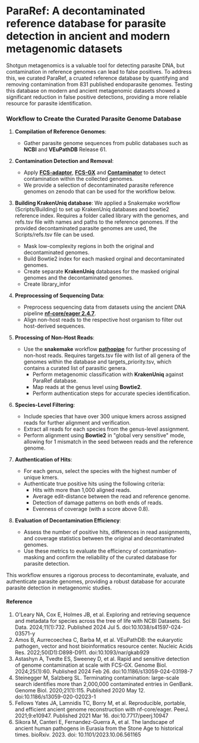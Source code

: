 # ParaRef: A decontaminated reference database for parasite detection in ancient and modern metagenomic datasets 
Shotgun metagenomics is a valuable tool for detecting parasite DNA, but contamination in reference genomes can lead to false positives. To address this, we curated ParaRef, a cruated reference database by quantifying and removing contamination from 831 published endoparasite genomes. Testing this database on modern and ancient metagenomic datasets showed a significant reduction in false positive detections, providing a more reliable resource for parasite identification.

### Workflow to Create the Curated Parasite Genome Database

1. **Compilation of Reference Genomes**:
   - Gather parasite genome sequences from public databases such as **NCBI** and **VEuPathDB** Release 61.
   
2. **Contamination Detection and Removal**:
   - Apply **[FCS-adaptor](https://github.com/ncbi/fcs/wiki/FCS-adaptor-quickstart)**, **[FCS-GX](https://github.com/ncbi/fcs/wiki/FCS-GX-quickstart)** and **[Contaminator](https://github.com/steineggerlab/conterminator)** to detect contamination within the collected genomes.
   - We provide a selection of decontaminated parasite reference genomes on zenodo that can be used for the workflow below.

3. **Building KrakenUniq database**:
We applied a Snakemake workflow (Scripts/Building) to set up KrakenUniq databases and bowtie2 reference index. Requires a folder called library with the genomes, and refs.tsv file with names and paths to the reference genomes. If the provided decontaminated parasite genomes are used, the Scripts/refs.tsv file can be used.
   - Mask low-complexity regions in both the original and decontaminated genomes.
   - Build Bowtie2 index for each masked orginal and decontaminated genomes.
   - Create separate **KrakenUniq** databases for the masked original genomes and the decontaminated genomes.
   - Create library_infor

5. **Preprocessing of Sequencing Data**:
   - Preprocess sequencing data from datasets using the ancient DNA pipeline **[nf-core/eager 2.4.7](https://nf-co.re/eager/2.4.7)**.
   - Align non-host reads to the respective host organism to filter out host-derived sequences.

6. **Processing of Non-Host Reads**:
   - Use the **snakemake** workflow **[pathopipe](https://github.com/martinsikora/pathopipe)** for further processing of non-host reads. Requires targets.tsv file with list of all genera of the genomes within the database and targets_priority.tsv, which contains a curated list of parasitic genera.
     - Perform metagenomic classification with **KrakenUniq** against ParaRef database.
     - Map reads at the genus level using **Bowtie2**.
     - Perform authentication steps for accurate species identification.

7. **Species-Level Filtering**:
   - Include species that have over 300 unique kmers across assigned reads for further alignment and verification.
   - Extract all reads for each species from the genus-level assignment.
   - Perform alignment using **Bowtie2** in "global very sensitive" mode, allowing for 1 mismatch in the seed between reads and the reference genome.

8. **Authentication of Hits**:
   - For each genus, select the species with the highest number of unique kmers.
   - Authenticate true positive hits using the following criteria:
     - Hits with more than 1,000 aligned reads.
     - Average edit-distance between the read and reference genome.
     - Detection of damage patterns on both ends of reads.
     - Evenness of coverage (with a score above 0.8).
   
9. **Evaluation of Decontamination Efficiency**:
   - Assess the number of positive hits, differences in read assignments, and coverage statistics between the original and decontaminated genomes.
   - Use these metrics to evaluate the efficiency of contamination-masking and confirm the reliability of the curated database for parasite detection.

This workflow ensures a rigorous process to decontaminate, evaluate, and authenticate parasite genomes, providing a robust database for accurate parasite detection in metagenomic studies.

#### Reference
1. O'Leary NA, Cox E, Holmes JB, et al. Exploring and retrieving sequence and metadata for species across the tree of life with NCBI Datasets. Sci Data. 2024;11(1):732. Published 2024 Jul 5. doi:10.1038/s41597-024-03571-y
2. Amos B, Aurrecoechea C, Barba M, et al. VEuPathDB: the eukaryotic pathogen, vector and host bioinformatics resource center. Nucleic Acids Res. 2022;50(D1):D898-D911. doi:10.1093/nar/gkab929
3. Astashyn A, Tvedte ES, Sweeney D, et al. Rapid and sensitive detection of genome contamination at scale with FCS-GX. Genome Biol. 2024;25(1):60. Published 2024 Feb 26. doi:10.1186/s13059-024-03198-7
4. Steinegger M, Salzberg SL. Terminating contamination: large-scale search identifies more than 2,000,000 contaminated entries in GenBank. Genome Biol. 2020;21(1):115. Published 2020 May 12. doi:10.1186/s13059-020-02023-1
5. Fellows Yates JA, Lamnidis TC, Borry M, et al. Reproducible, portable, and efficient ancient genome reconstruction with nf-core/eager. PeerJ. 2021;9:e10947. Published 2021 Mar 16. doi:10.7717/peerj.10947
6. Sikora M, Canteri E, Fernandez-Guerra A, et al. The landscape of ancient human pathogens in Eurasia from the Stone Age to historical times. bioRxiv. 2023. doi: 10.1101/2023.10.06.561165
